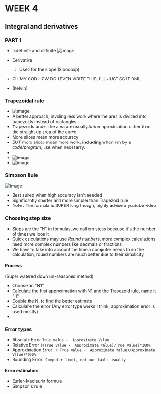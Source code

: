 # WEEK 4
## Integral and derivatives

### PART 1
- Indefinite and definite
![image](https://github.com/user-attachments/assets/d1594ef5-312c-41ed-a1f1-df960ed3b635)

- Derivative
  - Used for the slope (Slooooop)
 
- OH MY GOD HOW DO I EVEN WRITE THIS, I'LL JUST SS IT OML
- (Kelvin)

### Trapezoidal rule
- ![image](https://github.com/user-attachments/assets/ac1dd925-73d9-4bf8-ad14-32574ea2589c)
-  A better approach, involing less work where the area is divided into trapezoids instead of rectangles
- Trapezoids under the area are usually *better* aproximation rather than the straight up area of the curve
- More slices mean more accuracy
- *BUT* more slices mean more work, **including** when ran by a *code/program*, use when necesarry.
- 
- ![image](https://github.com/user-attachments/assets/7d3a36a3-f747-41a2-a5cf-24d53791505f)
- ![image](https://github.com/user-attachments/assets/e6bda1c7-992f-43b0-89c5-4cfbb9c406fd)

### Simpson Rule
![image](https://github.com/user-attachments/assets/05e89bfe-fa37-40a6-991a-f0e493b67fa8)
- Best suited when high accuracy isn't needed
- Significantly shorter and more simpler than Trapezoid rule
- Note : The formula is SUPER long though, highly advise a youtube video

### Choosing step size
- Steps are the "N" in formulas, we call em steps because it's the number of times we loop it
- Quick calculations may use *Round numbers*, more complex calculations need more complex numbers like decimals or fractions
- We have to take into account the time a computer needs to do the calculation, round numbers are much better due to their simplicity

#### Process
(Super watered down un-seasoned method)
- Choose an "N1"
- Calculate the first approximation with N1 and the Trapezoid rule, name it "I1"
- Double the N, to find the better estimate
- Calculalte the error (Any error type works I think, approximation error is used mostly)
- 

### Error types
- Absolute Error
``` True value -  Approximate Value ```
- Relative Error
``` ((True Value -  Approximate value)/True Value)*100% ```
- Approximation Error
``` ((True value -  Approximate Value)/Approximate Value)*100%```
- Rounding Error
``` Computer limit, not our fault usually```
#### Error estimators
- Eurler-Maclaurin formula
- Simpson's rule
